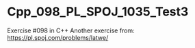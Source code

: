# Cpp_098_PL_SPOJ_1035_Test3
Exercise #098 in C++
Another exercise from: https://pl.spoj.com/problems/latwe/
